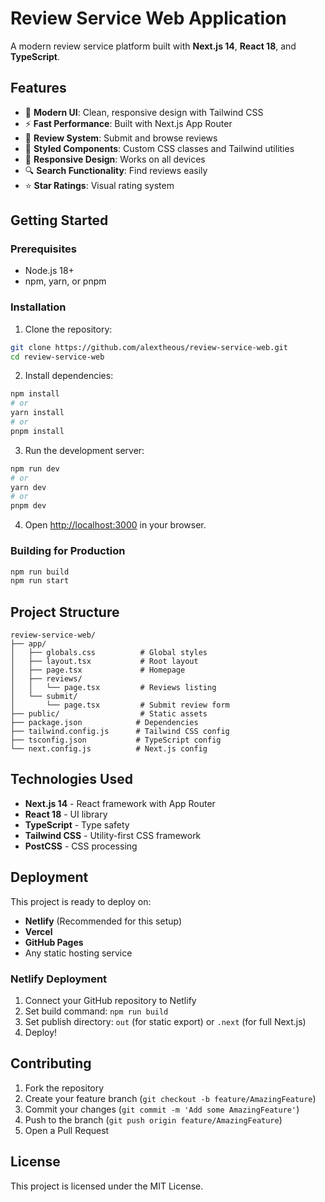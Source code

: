 # Review Service Web Application

A modern review service platform built with **Next.js 14**, **React 18**, and **TypeScript**.

## Features

- 🌟 **Modern UI**: Clean, responsive design with Tailwind CSS
- ⚡ **Fast Performance**: Built with Next.js App Router
- 📝 **Review System**: Submit and browse reviews
- 🎨 **Styled Components**: Custom CSS classes and Tailwind utilities
- 📱 **Responsive Design**: Works on all devices
- 🔍 **Search Functionality**: Find reviews easily
- ⭐ **Star Ratings**: Visual rating system

## Getting Started

### Prerequisites

- Node.js 18+ 
- npm, yarn, or pnpm

### Installation

1. Clone the repository:
```bash
git clone https://github.com/alextheous/review-service-web.git
cd review-service-web
```

2. Install dependencies:
```bash
npm install
# or
yarn install
# or
pnpm install
```

3. Run the development server:
```bash
npm run dev
# or
yarn dev
# or
pnpm dev
```

4. Open [http://localhost:3000](http://localhost:3000) in your browser.

### Building for Production

```bash
npm run build
npm run start
```

## Project Structure

```
review-service-web/
├── app/
│   ├── globals.css          # Global styles
│   ├── layout.tsx           # Root layout
│   ├── page.tsx             # Homepage
│   ├── reviews/
│   │   └── page.tsx         # Reviews listing
│   └── submit/
│       └── page.tsx         # Submit review form
├── public/                  # Static assets
├── package.json            # Dependencies
├── tailwind.config.js      # Tailwind CSS config
├── tsconfig.json           # TypeScript config
└── next.config.js          # Next.js config
```

## Technologies Used

- **Next.js 14** - React framework with App Router
- **React 18** - UI library
- **TypeScript** - Type safety
- **Tailwind CSS** - Utility-first CSS framework
- **PostCSS** - CSS processing

## Deployment

This project is ready to deploy on:

- **Netlify** (Recommended for this setup)
- **Vercel**
- **GitHub Pages**
- Any static hosting service

### Netlify Deployment

1. Connect your GitHub repository to Netlify
2. Set build command: `npm run build`
3. Set publish directory: `out` (for static export) or `.next` (for full Next.js)
4. Deploy!

## Contributing

1. Fork the repository
2. Create your feature branch (`git checkout -b feature/AmazingFeature`)
3. Commit your changes (`git commit -m 'Add some AmazingFeature'`)
4. Push to the branch (`git push origin feature/AmazingFeature`)
5. Open a Pull Request

## License

This project is licensed under the MIT License.
